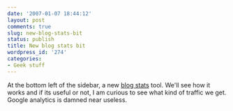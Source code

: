 ```yaml
---
date: '2007-01-07 18:44:12'
layout: post
comments: true
slug: new-blog-stats-bit
status: publish
title: New blog stats bit
wordpress_id: '274'
categories:
- Geek stuff
---
```


At the bottom left of the sidebar, a new [blog stats](http://www.ozpolitics.info/blog/?p=32) tool. We'll see how it works and if its useful or not, I am curious to see what kind of traffic we get. Google analytics is damned near useless.
